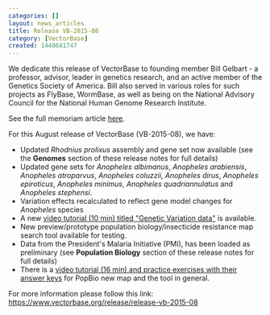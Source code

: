 ```yaml
---
categories: []
layout: news_articles
title: Release VB-2015-08
category: [VectorBase]
created: 1440681747
---
```

We dedicate this release of VectorBase to founding member Bill Gelbart - a professor, advisor, leader in genetics research, and an active member of the Genetics Society of America. Bill also served in various roles for such projects as FlyBase, WormBase, as well as being on the National Advisory Council for the National Human Genome Research Institute.

<p>See the full memoriam article <a href="http://www.genetics-gsa.org/news/templates/?a=289">here</a>.

For this August release of VectorBase (VB-2015-08), we have:
<ul>
<li> Updated <i>Rhodnius prolixus</i> assembly and gene set now available (see the <b>Genomes</b> section of these release notes for full details)
<li> Updated gene sets for <i>Anopheles albimanus</i>, <i>Anopheles arabiensis</i>,  <i>Anopheles atroparvus</i>, <i>Anopheles coluzzii</i>, <i>Anopheles dirus</i>, <i>Anopheles epiroticus</i>, <i>Anopheles minimus</i>, <i>Anopheles quadriannulatus</i> and <i>Anopheles stephensi</i>.
<li> Variation effects recalculated to reflect gene model changes for <em>Anopheles</em> species</li>
<li>A new <a href="https://www.vectorbase.org/forums/community-announcements/meetings-and-conferences/vectorbase-hands-workshop-august-16-2015#anchor">video tutorial (10 min) titled "Genetic Variation data"</a> is available. 
<li>New preview/prototype population biology/insecticide resistance map search tool available for testing.</li>
<li>Data from the President's Malaria Initiative (PMI), has been loaded as preliminary (see <b>Population Biology</b> section of these release notes for full details)
<li>There is a <a href="https://www.vectorbase.org/forums/community-announcements/meetings-and-conferences/vectorbase-hands-workshop-august-16-2015#anchor">video tutorial (16 min) and practice exercises with their answer keys</a> for PopBio new map and the tool in general. </li>
</ul>

For more information please follow this link: 
<a href="https://www.vectorbase.org/release/release-vb-2015-08">https://www.vectorbase.org/release/release-vb-2015-08</a>
